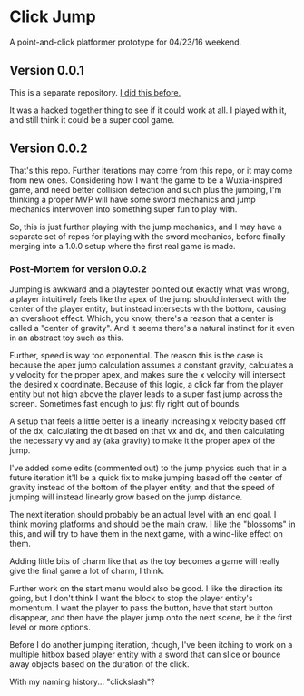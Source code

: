 # Click Jump

A point-and-click platformer prototype for 04/23/16 weekend.

## Version 0.0.1

This is a separate repository. [I did this before.](https://github.com/ksiondag/click_platformer)

It was a hacked together thing to see if it could work at all. I played with
it, and still think it could be a super cool game.

## Version 0.0.2

That's this repo. Further iterations may come from this repo, or it may come
from new ones. Considering how I want the game to be a Wuxia-inspired game, and
need better collision detection and such plus the jumping, I'm thinking a
proper MVP will have some sword mechanics and jump mechanics interwoven into
something super fun to play with.

So, this is just further playing with the jump mechanics, and I may have a
separate set of repos for playing with the sword mechanics, before finally
merging into a 1.0.0 setup where the first real game is made.

### Post-Mortem for version 0.0.2

Jumping is awkward and a playtester pointed out exactly what was wrong, a
player intuitively feels like the apex of the jump should intersect with the
center of the player entity, but instead intersects with the bottom, causing
an overshoot effect. Which, you know, there's a reason that a center is called
a "center of gravity". And it seems there's a natural instinct for it even in
an abstract toy such as this.

Further, speed is way too exponential. The reason this is the case is because
the apex jump calculation assumes a constant gravity, calculates a y velocity
for the proper apex, and makes sure the x velocity will intersect the desired
x coordinate. Because of this logic, a click far from the player entity but not
high above the player leads to a super fast jump across the screen. Sometimes
fast enough to just fly right out of bounds.

A setup that feels a little better is a linearly increasing x velocity based
off of the dx, calculating the dt based on that vx and dx, and then calculating
the necessary vy and ay (aka gravity) to make it the proper apex of the jump.

I've added some edits (commented out) to the jump physics such that in a future
iteration it'll be a quick fix to make jumping based off the center of gravity
instead of the bottom of the player entity, and that the speed of jumping will
instead linearly grow based on the jump distance.

The next iteration should probably be an actual level with an end goal. I think
moving platforms and should be the main draw. I like the "blossoms" in this,
and will try to have them in the next game, with a wind-like effect on them.

Adding little bits of charm like that as the toy becomes a game will really
give the final game a lot of charm, I think.

Further work on the start menu would also be good. I like the direction its
going, but I don't think I want the block to stop the player entity's momentum.
I want the player to pass the button, have that start button disappear, and
then have the player jump onto the next scene, be it the first level or more
options.

Before I do another jumping iteration, though, I've been itching to work on a
multiple hitbox based player entity with a sword that can slice or bounce away
objects based on the duration of the click.

With my naming history... "clickslash"?

